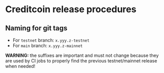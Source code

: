 # Creditcoin release procedures

## Naming for git tags

- For `testnet` branch: `x.yyy.z-testnet`
- For `main` branch: `x.yyy.z-mainnet`

**WARNING:** the suffixes are important and must not change because they are used
by CI jobs to properly find the previous testnet/mainnet release when needed!
